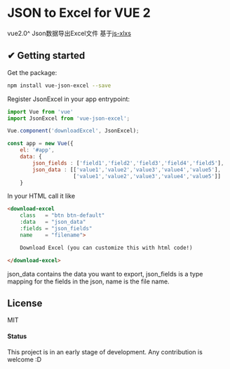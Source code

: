 # JSON to Excel for VUE 2
vue2.0^ Json数据导出Excel文件 基于<a href="https://github.com/SheetJS/js-xlsx" target="_bluck">js-xlxs</a>

## ✔ Getting started

Get the package:
```bash
npm install vue-json-excel --save
```

Register JsonExcel in your app entrypoint:
```js
import Vue from 'vue'
import JsonExcel from 'vue-json-excel';

Vue.component('downloadExcel', JsonExcel);

const app = new Vue({
	el: '#app',
	data: {
		json_fields : ['field1','field2','field3','field4','field5'],
		json_data : [['value1','value2','value3','value4','value5'],
					 ['value1','value2','value3','value4','value5']]
	}
```

In your HTML call it like

```html
<download-excel
	class   = "btn btn-default"
	:data   = "json_data"
	:fields = "json_fields"
	name    = "filename">

	Download Excel (you can customize this with html code!)

</download-excel>
```
json_data contains the data you want to export, json_fields is a type mapping
for the fields in the json, name is the file name.

## License
MIT



#### Status
This project is in an early stage of development. Any contribution is welcome :D
